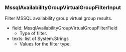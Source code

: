 ### MssqlAvailabilityGroupVirtualGroupFilterInput
Filter MSSQL availability group virtual group results.

- field: MssqlAvailabilityGroupVirtualGroupFilterField
  - Type of filter.
- texts: list of System.Strings
  - Values for the filter type.

